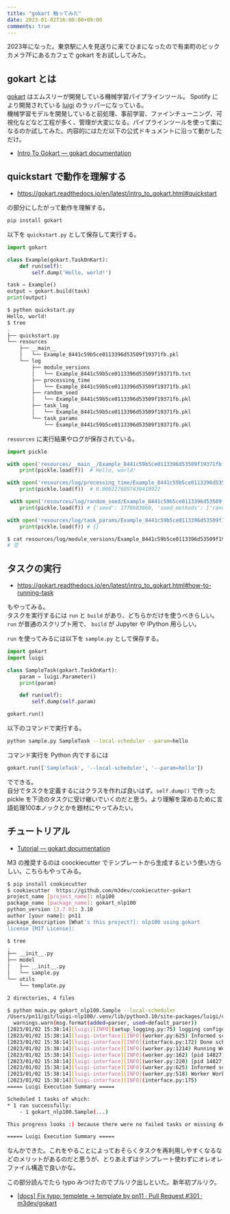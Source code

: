 ```yaml
---
title: "gokart 触ってみた"
date: 2023-01-02T16:00:00+09:00
comments: true
---
```


2023年になった。東京駅に人を見送りに来てひまになったので有楽町のビックカメラ7Fにあるカフェで gokart をお試ししてみた。

## gokart とは

[gokart](https://github.com/m3dev/gokart) はエムスリーが開発している機械学習パイプラインツール。 Spotify により開発されている [luigi](https://github.com/spotify/luigi) のラッパーになっている。  
機械学習モデルを開発していると前処理、事前学習、ファインチューニング、可視化などなど工程が多く、管理が大変になる。パイプラインツールを使って楽になるのか試してみた。内容的にはただ以下の公式ドキュメントに沿って動かしただけ。

- [Intro To Gokart — gokart documentation](https://gokart.readthedocs.io/en/latest/intro_to_gokart.html)

## quickstart で動作を理解する

- <https://gokart.readthedocs.io/en/latest/intro_to_gokart.html#quickstart>

の部分にしたがって動作を理解する。

```sh
pip install gokart
```

以下を `quickstart.py` として保存して実行する。

```python
import gokart

class Example(gokart.TaskOnKart):
    def run(self):
        self.dump('Hello, world!')

task = Example()
output = gokart.build(task)
print(output)
```

```sh
$ python quickstart.py
Hello, world!
$ tree
.
├── quickstart.py
└── resources
    ├── __main__
    │   └── Example_8441c59b5ce0113396d53509f19371fb.pkl
    └── log
        ├── module_versions
        │   └── Example_8441c59b5ce0113396d53509f19371fb.txt
        ├── processing_time
        │   └── Example_8441c59b5ce0113396d53509f19371fb.pkl
        ├── random_seed
        │   └── Example_8441c59b5ce0113396d53509f19371fb.pkl
        ├── task_log
        │   └── Example_8441c59b5ce0113396d53509f19371fb.pkl
        └── task_params
            └── Example_8441c59b5ce0113396d53509f19371fb.pkl
```

`resources` に実行結果やログが保存されている。

```python
import pickle

with open('resources/__main__/Example_8441c59b5ce0113396d53509f19371fb.pkl', 'rb') as f:
    print(pickle.load(f))  # Hello, world!

with open('resources/log/processing_time/Example_8441c59b5ce0113396d53509f19371fb.pkl', 'rb') as f:
    print(pickle.load(f))  # 0.0002276897430419922

 with open('resources/log/random_seed/Example_8441c59b5ce0113396d53509f19371fb.pkl', 'rb') as f:
    print(pickle.load(f)) # {'seed': 1770683860, 'seed_methods': ['random.seed', 'numpy.random.seed']}

with open('resources/log/task_params/Example_8441c59b5ce0113396d53509f19371fb.pkl', 'rb') as f:
    print(pickle.load(f)) # {}
```

```sh
$ cat resources/log/module_versions/Example_8441c59b5ce0113396d53509f19371fb.txt
# 空
```

## タスクの実行

- <https://gokart.readthedocs.io/en/latest/intro_to_gokart.html#how-to-running-task>

もやってみる。  
タスクを実行するには `run` と `build` があり、どちらかだけを使うべきらしい。 `run` が普通のスクリプト用で、 `build` が Jupyter や IPython 用らしい。

`run` を使ってみるには以下を `sample.py` として保存する。

```python
import gokart
import luigi

class SampleTask(gokart.TaskOnKart):
    param = luigi.Parameter()
    print(param)

    def run(self):
        self.dump(self.param)

gokart.run()
```

以下のコマンドで実行する。

```sh
python sample.py SampleTask --local-scheduler --param=hello
```

コマンド実行を Python 内でするには

```python
gokart.run(['SampleTask', '--local-scheduler', '--param=hello'])
```

でできる。  
自分でタスクを定義するにはクラスを作れば良いはず。`self.dump()` で作った pickle を下流のタスクに受け継いでいくのだと思う。より理解を深めるために言語処理100本ノックとかを題材にやってみたい。

## チュートリアル

- [Tutorial — gokart documentation](https://gokart.readthedocs.io/en/latest/tutorial.html)

M3 の推奨するのは coockiecutter でテンプレートから生成するという使い方らしい。こちらもやってみる。

```sh
$ pip install cookiecutter
$ cookiecutter  https://github.com/m3dev/cookiecutter-gokart
project_name [project_name]: nlp100
package_name [package_name]: gokart_nlp100 
python_version [3.7.0]: 3.10
author [your name]: pn11
package_description [What's this project?]: nlp100 using gokart
license [MIT License]: 
```

```sh
$ tree
.
├── __init__.py
├── model
│   ├── __init__.py
│   └── sample.py
└── utils
    └── template.py

2 directories, 4 files
```

```sh
$ python main.py gokart_nlp100.Sample --local-scheduler
/Users/pn11/git/luigi-nlp100/.venv/lib/python3.10/site-packages/luigi/configuration/core.py:89: UserWarning: Config for ini parser added, but used cfg parser. Set up right parser via env var: export LUIGI_CONFIG_PARSER=ini
  warnings.warn(msg.format(added=parser, used=default_parser))
[2023/01/02 15:38:14][luigi][INFO](setup_logging.py:75) logging configured via *.conf file
[2023/01/02 15:38:14][luigi-interface][INFO](worker.py:625) Informed scheduler that task   gokart_nlp100.Sample__99914b932b   has status   PENDING
[2023/01/02 15:38:14][luigi-interface][INFO](interface.py:172) Done scheduling tasks
[2023/01/02 15:38:14][luigi-interface][INFO](worker.py:1214) Running Worker with 1 processes
[2023/01/02 15:38:14][luigi-interface][INFO](worker.py:162) [pid 14827] Worker Worker(salt=6452722305, workers=1, host=MacBook-Air.local, username=pn11, pid=14827) running   gokart_nlp100.Sample()
[2023/01/02 15:38:14][luigi-interface][INFO](worker.py:220) [pid 14827] Worker Worker(salt=6452722305, workers=1, host=MacBook-Air.local, username=pn11, pid=14827) done      gokart_nlp100.Sample()
[2023/01/02 15:38:14][luigi-interface][INFO](worker.py:625) Informed scheduler that task   gokart_nlp100.Sample__99914b932b   has status   DONE
[2023/01/02 15:38:14][luigi-interface][INFO](worker.py:518) Worker Worker(salt=6452722305, workers=1, host=MacBook-Air.local, username=pn11, pid=14827) was stopped. Shutting down Keep-Alive thread
[2023/01/02 15:38:14][luigi-interface][INFO](interface.py:175) 
===== Luigi Execution Summary =====

Scheduled 1 tasks of which:
* 1 ran successfully:
    - 1 gokart_nlp100.Sample(...)

This progress looks :) because there were no failed tasks or missing dependencies

===== Luigi Execution Summary =====
```

なんかできた。これをやることによっておそらくタスクを再利用しやすくなるなどのメリットがあるのだと思うが、とりあえずはテンプレート使わずにオレオレファイル構造で良いかな。  

この部分読んでたら typo みつけたのでプルリク出しといた。新年初プルリク。

- [[docs] Fix typo: templete -> template by pn11 · Pull Request #301 · m3dev/gokart](https://github.com/m3dev/gokart/pull/301)
